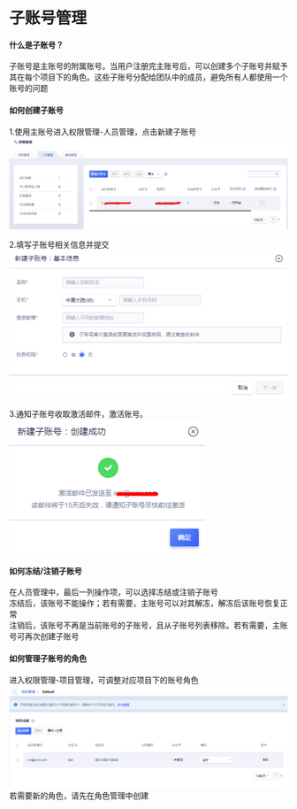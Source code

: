 

# 子账号管理

#### 什么是子账号？

子账号是主账号的附属账号。当用户注册完主账号后，可以创建多个子账号并赋予其在每个项目下的角色。这些子账号分配给团队中的成员，避免所有人都使用一个账号的问题

#### 如何创建子账号

1.使用主账号进入权限管理-人员管理，点击新建子账号 ![](/images/子账号_20190701165157.png)

2.填写子账号相关信息并提交 ![](/images/子账号_20190701165423.png)

3.通知子账号收取激活邮件，激活账号。 ![](/images/子账号_20190701165737.png)

#### 如何冻结/注销子账号

在人员管理中，最后一列操作项，可以选择冻结或注销子账号  
冻结后，该账号不能操作；若有需要，主账号可以对其解冻，解冻后该账号恢复正常  
注销后，该账号不再是当前账号的子账号，且从子账号列表移除。若有需要，主账号可再次创建子账号  

#### 如何管理子账号的角色

进入权限管理-项目管理，可调整对应项目下的账号角色 ![](/images/子账号_20190701170953.png)
若需要新的角色，请先在角色管理中创建
